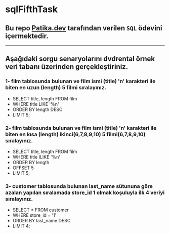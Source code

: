 # sqlFifthTask
## Bu repo [Patika.dev](https://www.patika.dev) tarafından verilen `SQL` ödevini içermektedir.
---
## Aşağıdaki sorgu senaryolarını dvdrental örnek veri tabanı üzerinden gerçekleştiriniz.
### 1- film tablosunda bulunan ve film ismi (title) 'n' karakteri ile biten en uzun (length) 5 filmi sıralayınız.
- SELECT title, length FROM film
- WHERE title LIKE '%n'
- ORDER BY length DESC
- LIMIT 5;
### 2- film tablosunda bulunan ve film ismi (title) 'n' karakteri ile biten en kısa (length) ikinci(6,7,8,9,10) 5 filmi(6,7,8,9,10) sıralayınız.
- SELECT title, length FROM film
- WHERE title ILIKE '%n'
- ORDER BY length
- OFFSET 5
- LIMIT 5;
### 3- customer tablosunda bulunan last_name sütununa göre azalan yapılan sıralamada store_id 1 olmak koşuluyla ilk 4 veriyi sıralayınız.
- SELECT * FROM customer
- WHERE store_id = '1'
- ORDER BY last_name DESC
- LIMIT 4;

